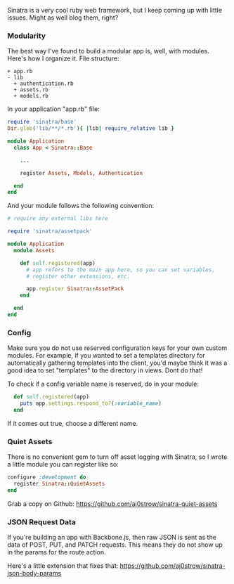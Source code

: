 Sinatra is a very cool ruby web framework, but I keep coming up with little issues. Might as well blog them, right?

### Modularity

The best way I've found to build a modular app is, well, with modules. Here's how I organize it. File structure:

```
+ app.rb
- lib
  + authentication.rb
  + assets.rb
  + models.rb
```

In your application "app.rb" file:

```ruby
require 'sinatra/base'
Dir.glob('lib/**/*.rb'){ |lib| require_relative lib }

module Application
  class App < Sinatra::Base

    ...

    register Assets, Models, Authentication

  end
end
```

And your module follows the following convention:

```ruby
# require any external libs here

require 'sinatra/assetpack'

module Application
  module Assets

    def self.registered(app)
      # app refers to the main app here, so you can set variables, 
      # register other extensions, etc.

      app.register Sinatra::AssetPack
    end

  end
end
```

### Config

Make sure you do not use reserved configuration keys for your own custom modules. For example, if you wanted to set a templates directory for automatically gathering templates into the client, you'd maybe think it was a good idea to set "templates" to the directory in views. Dont do that!

To check if a config variable name is reserved, do in your module:

```ruby
  def self.registered(app)
    puts app.settings.respond_to?(:variable_name)
  end
```

If it comes out true, choose a different name. 

### Quiet Assets

There is no convenient gem to turn off asset logging with Sinatra, so I wrote a little module you can register like so:

```ruby
configure :development do
  register Sinatra::QuietAssets
end
```

Grab a copy on Github: https://github.com/aj0strow/sinatra-quiet-assets

### JSON Request Data

If you're building an app with Backbone.js, then raw JSON is sent as the data of POST, PUT, and PATCH requests. This means they do not show up in the params for the route action.

Here's a little extension that fixes that: https://github.com/aj0strow/sinatra-json-body-params
